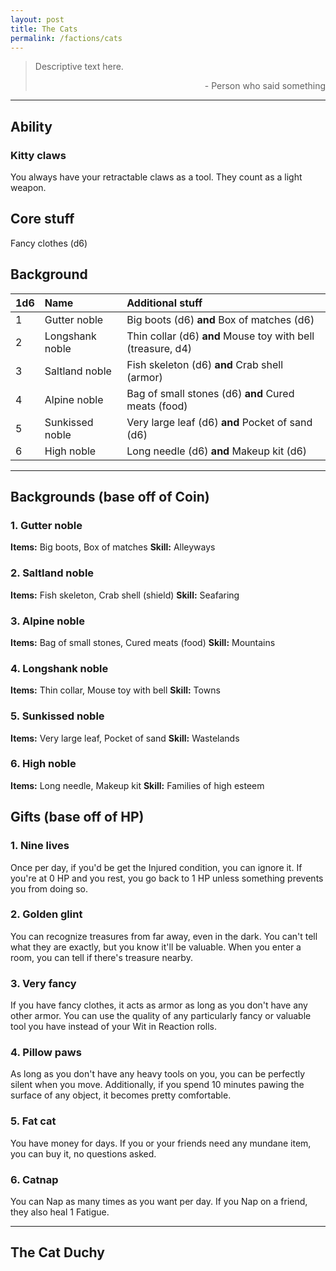 ```yaml
---
layout: post
title: The Cats
permalink: /factions/cats
---
```


>Descriptive text here.
>
><p style="text-align: right">- Person who said something</p>

***
## Ability

### Kitty claws
You always have your retractable claws as a tool. They count as a light weapon.

## Core stuff
Fancy clothes (d6)

## Background

| 1d6        | Name           | Additional stuff                               |
|:-----------|:---------------|:-----------------------------------------------|
| 1          | Gutter noble   | Big boots (d6) <b>and</b> Box of matches (d6)  |
| 2          | Longshank noble | Thin collar (d6) <b>and</b> Mouse toy with bell (treasure, d4) |
| 3          | Saltland noble | Fish skeleton (d6) <b>and</b> Crab shell (armor) |
| 4          | Alpine noble   | Bag of small stones (d6) <b>and</b> Cured meats (food) |
| 5          | Sunkissed noble | Very large leaf (d6) <b>and</b> Pocket of sand (d6) |
| 6          | High noble     | Long needle (d6) <b>and</b> Makeup kit (d6) |

***
## Backgrounds (base off of Coin)

### 1. Gutter noble
<b>Items:</b> Big boots, Box of matches
<b>Skill:</b> Alleyways

### 2. Saltland noble
<b>Items:</b> Fish skeleton, Crab shell (shield)
<b>Skill:</b> Seafaring

### 3. Alpine noble
<b>Items:</b> Bag of small stones, Cured meats (food)
<b>Skill:</b> Mountains

### 4. Longshank noble
<b>Items:</b> Thin collar, Mouse toy with bell
<b>Skill:</b> Towns

### 5. Sunkissed noble
<b>Items:</b> Very large leaf, Pocket of sand
<b>Skill:</b> Wastelands

### 6. High noble
<b>Items:</b> Long needle, Makeup kit
<b>Skill:</b> Families of high esteem

## Gifts (base off of HP)

### 1. Nine lives
Once per day, if you'd be get the Injured condition, you can ignore it. If you're at 0 HP and you rest, you go back to 1 HP unless something prevents you from doing so.

### 2. Golden glint
You can recognize treasures from far away, even in the dark. You can't tell what they are exactly, but you know it'll be valuable. When you enter a room, you can tell if there's treasure nearby.

### 3. Very fancy
If you have fancy clothes, it acts as armor as long as you don't have any other armor. You can use the quality of any particularly fancy or valuable tool you have instead of your Wit in Reaction rolls.

### 4. Pillow paws
As long as you don't have any heavy tools on you, you can be perfectly silent when you move. Additionally, if you spend 10 minutes pawing the surface of any object, it becomes pretty comfortable.

### 5. Fat cat
You have money for days. If you or your friends need any mundane item, you can buy it, no questions asked.

### 6. Catnap
You can Nap as many times as you want per day. If you Nap on a friend, they also heal 1 Fatigue. 



***

## The Cat Duchy
